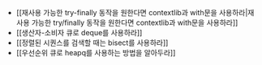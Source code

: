 - [[재사용 가능한 try-finally 동작을 원한다면 contextlib과 with문을 사용하라|재사용 가능한 try/finally 동작을 원한다면 contextlib과 with문을 사용하라]]
- [[생산자-소비자 큐로 deque를 사용하라]]
- [[정렬된 시퀀스를 검색할 때는 bisect를 사용하라]]
- [[우선순위 큐로 heapq를 사용하는 방법을 알아두라]]